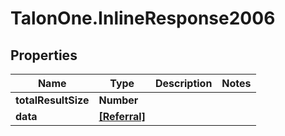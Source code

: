 # TalonOne.InlineResponse2006

## Properties
Name | Type | Description | Notes
------------ | ------------- | ------------- | -------------
**totalResultSize** | **Number** |  | 
**data** | [**[Referral]**](Referral.md) |  | 


